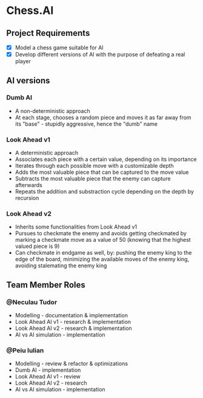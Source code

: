 # Chess.AI
## Project Requirements  

- [x]  Model a chess game suitable for AI  
- [x]  Develop different versions of AI with the purpose of defeating a real player  

## AI versions
### Dumb AI
* A non-deterministic approach 
* At each stage, chooses a random piece and moves it as far away from its "base" - stupidly aggressive, hence the "dumb" name

### Look Ahead v1
* A deterministic approach
* Associates each piece with a certain value, depending on its importance
* Iterates through each possible move with a customizable depth
* Adds the most valuable piece that can be captured to the move value
* Subtracts the most valuable piece that the enemy can capture afterwards
* Repeats the addition and substraction cycle depending on the depth by recursion

### Look Ahead v2
* Inherits some functionalities from Look Ahead v1
* Pursues to checkmate the enemy and avoids getting checkmated by marking a checkmate move as a value of 50 (knowing that the highest valued piece is 9)
* Can checkmate in endgame as well, by: pushing the enemy king to the edge of the board, minimizing the available moves of the enemy king, avoiding stalemating the enemy king

## Team Member Roles  
### @Neculau Tudor 
* Modelling - documentation & implementation
* Look Ahead AI v1 - research & implementation
* Look Ahead AI v2 - research & implementation
* AI vs AI simulation - implementation
### @Peiu Iulian
* Modelling - review & refactor & optimizations
* Dumb AI - implementation
* Look Ahead AI v1 - review
* Look Ahead AI v2 - research
* AI vs AI simulation - implementation


